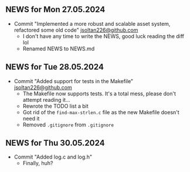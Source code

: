 ## NEWS for Mon 27.05.2024

* Commit "Implemented a more robust and scalable asset system, refactored some old code" <jsoltan226@github.com>
    * I don't have any time to write the NEWS, good luck reading the diff lol
    * Renamed NEWS to NEWS.md

## NEWS for Tue 28.05.2024

* Commit "Added support for tests in the Makefile" <jsoltan226@github.com>
    * The Makefile now supports tests. It's a total mess, please don't attempt reading it...
    * Rewrote the TODO list a bit
    * Got rid of the `find-max-strlen.c` file as the new Makefile doesn't need it
    * Removed `.gitignore` from `.gitignore`

## NEWS for Thu 30.05.2024

* Commit "Added log.c and log.h"
    * Finally, huh?
